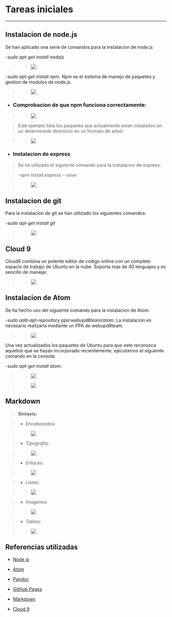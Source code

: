 **Tareas iniciales**
======================
***
**Instalacion de node.js**
--------------------------------
Se han aplicado una serie de comandos para la instalacion de node.js

-*sudo apt-get install nodejs*

>>![](images/nodejs.png)

-*sudo apt-get install npm*. Npm es el sistema de manejo de paquetes y gestion de modulos de node.js.

>>![](images/npm.png)


* ### Comprobacion de que npm funciona correctamente:

>>![](images/funcionamiento_npm1.png)

>Este ejemplo lista los paquetes que actualmente estan instalados en un determinado directorio en un formato de arbol:

>>![](images/npm_paquetes.png)


* ### Instalacion de express

>Se ha utilizado el siguiente comando para la instalacion de express:

>-*npm install express --save*

>>![](images/express.png)



**Instalacion de git**
----------------------------
Para la instalacion de git se han utilizado los siguientes comandos:

-*sudo apt-get install git*

>>![](images/git.png)


**Cloud 9**
-----------------
Cloud9 combina un potente editor de codigo online con un completo espacio de trabajo de Ubuntu en la nube. Soporta mas de 40 lenguajes y es sencillo de manejar.

>>![](images/c9.jpg)



**Instalacion de Atom**
-----------------------------
Se ha hecho uso del siguiente comando para la instalacion de Atom:


-*sudo add-apt-repository ppa:webupd8team/atom*.
La instalacion es necesario realizarla mediante un PPA de webupd8team.

>>![](images/atom_prev.png)

Una vez actualizados los paquetes de Ubuntu para que este reconozca aquellos que se hayan incorporado recientemente, ejecutamos el siguiente comando en la consola:

-*sudo apt-get install atom*.

>>![](images/atom.png)


>>![](images/atom1.png)



**Markdown**
------------------
>**Sintaxis:**

>* *Encabezados:*

>>![](images/cabecera.png)

>* *Tipografia:*

>>![](images/sintaxis.png)

>* *Enlaces:*

>>![](images/enlaces.png)

>* *Listas:*

>>![](images/listas.png)

>* *Imagenes:*

>>![](images/imagenes.png)

>* *Tablas:*

>>![](images/tablas.png)


**Referencias utilizadas**
--------------------------------

* [Node js](https://nodejs.org/en/)

* [Atom](https://atom.io/)

* [Pandoc](http://pandoc.org/)

* [GitHub Pages](https://pages.github.com/)

* [Markdown](https://joedicastro.com/pages/markdown.html)

* [Cloud 9](https://c9.io/)
